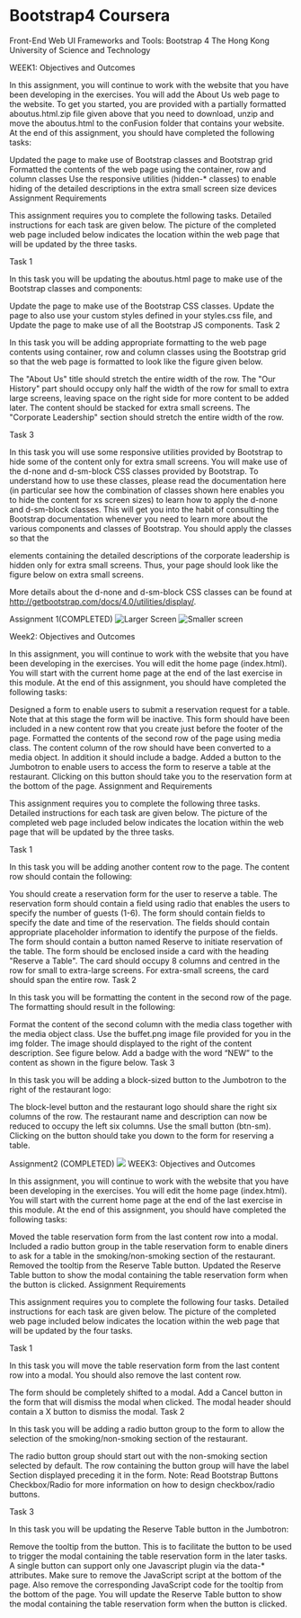 # Bootstrap4 Coursera
Front-End Web UI Frameworks and Tools: Bootstrap 4
The Hong Kong University of Science and Technology

WEEK1:
Objectives and Outcomes

In this assignment, you will continue to work with the website that you have been developing in the exercises. You will add the About Us web page to the website. To get you started, you are provided with a partially formatted aboutus.html.zip file given above that you need to download, unzip and move the aboutus.html to the conFusion folder that contains your website. At the end of this assignment, you should have completed the following tasks:

Updated the page to make use of Bootstrap classes and Bootstrap grid
Formatted the contents of the web page using the container, row and column classes
Use the responsive utilities (hidden-* classes) to enable hiding of the detailed descriptions in the extra small screen size devices
Assignment Requirements

This assignment requires you to complete the following tasks. Detailed instructions for each task are given below. The picture of the completed web page included below indicates the location within the web page that will be updated by the three tasks.

Task 1

In this task you will be updating the aboutus.html page to make use of the Bootstrap classes and components:

Update the page to make use of the Bootstrap CSS classes.
Update the page to also use your custom styles defined in your styles.css file, and
Update the page to make use of all the Bootstrap JS components.
Task 2

In this task you will be adding appropriate formatting to the web page contents using container, row and column classes using the Bootstrap grid so that the web page is formatted to look like the figure given below.

The "About Us" title should stretch the entire width of the row.
The "Our History" part should occupy only half the width of the row for small to extra large screens, leaving space on the right side for more content to be added later. The content should be stacked for extra small screens.
The "Corporate Leadership" section should stretch the entire width of the row.

Task 3

In this task you will use some responsive utilities provided by Bootstrap to hide some of the content only for extra small screens. You will make use of the d-none and d-sm-block CSS classes provided by Bootstrap. To understand how to use these classes, please read the documentation here (in particular see how the combination of classes shown here enables you to hide the content for xs screen sizes) to learn how to apply the d-none and d-sm-block classes. This will get you into the habit of consulting the Bootstrap documentation whenever you need to learn more about the various components and classes of Bootstrap. You should apply the classes so that the <p> elements containing the detailed descriptions of the corporate leadership is hidden only for extra small screens. Thus, your page should look like the figure below on extra small screens.


More details about the d-none and d-sm-block CSS classes can be found at http://getbootstrap.com/docs/4.0/utilities/display/.

Assignment 1(COMPLETED)
![Larger Screen](img/Large%20screen.png)
![Smaller screen](img/small%20screen.png)

Week2:
Objectives and Outcomes

In this assignment, you will continue to work with the website that you have been developing in the exercises. You will edit the home page (index.html). You will start with the current home page at the end of the last exercise in this module. At the end of this assignment, you should have completed the following tasks:

Designed a form to enable users to submit a reservation request for a table. Note that at this stage the form will be inactive. This form should have been included in a new content row that you create just before the footer of the page.
Formatted the contents of the second row of the page using media class. The content column of the row should have been converted to a media object. In addition it should include a badge.
Added a button to the Jumbotron to enable users to access the form to reserve a table at the restaurant. Clicking on this button should take you to the reservation form at the bottom of the page.
Assignment and Requirements

This assignment requires you to complete the following three tasks. Detailed instructions for each task are given below. The picture of the completed web page included below indicates the location within the web page that will be updated by the three tasks.

Task 1

In this task you will be adding another content row to the page. The content row should contain the following:

You should create a reservation form for the user to reserve a table. The reservation form should contain a field using radio that enables the users to specify the number of guests (1-6).
The form should contain fields to specify the date and time of the reservation. The fields should contain appropriate placeholder information to identify the purpose of the fields.
The form should contain a button named Reserve to initiate reservation of the table.
The form should be enclosed inside a card with the heading "Reserve a Table". The card should occupy 8 columns and centred in the row for small to extra-large screens. For extra-small screens, the card should span the entire row.
Task 2

In this task you will be formatting the content in the second row of the page. The formatting should result in the following:

Format the content of the second column with the media class together with the media object class. Use the buffet.png image file provided for you in the img folder. The image should displayed to the right of the content description. See figure below.
Add a badge with the word “NEW” to the content as shown in the figure below.
Task 3

In this task you will be adding a block-sized button to the Jumbotron to the right of the restaurant logo:

The block-level button and the restaurant logo should share the right six columns of the row. The restaurant name and description can now be reduced to occupy the left six columns. Use the small button (btn-sm).
Clicking on the button should take you down to the form for reserving a table.

Assignment2 (COMPLETED)
![](img/screencapture-localhost-3000-index-html-2020-09-01-21_24_04.png)
WEEK3:
Objectives and Outcomes

In this assignment, you will continue to work with the website that you have been developing in the exercises. You will edit the home page (index.html). You will start with the current home page at the end of the last exercise in this module. At the end of this assignment, you should have completed the following tasks:

Moved the table reservation form from the last content row into a modal.
Included a radio button group in the table reservation form to enable diners to ask for a table in the smoking/non-smoking section of the restaurant.
Removed the tooltip from the Reserve Table button.
Updated the Reserve Table button to show the modal containing the table reservation form when the button is clicked.
Assignment Requirements

This assignment requires you to complete the following four tasks. Detailed instructions for each task are given below. The picture of the completed web page included below indicates the location within the web page that will be updated by the four tasks.

Task 1

In this task you will move the table reservation form from the last content row into a modal. You should also remove the last content row.

The form should be completely shifted to a modal.
Add a Cancel button in the form that will dismiss the modal when clicked.
The modal header should contain a X button to dismiss the modal.
Task 2

In this task you will be adding a radio button group to the form to allow the selection of the smoking/non-smoking section of the restaurant.

The radio button group should start out with the non-smoking section selected by default.
The row containing the button group will have the label Section displayed preceding it in the form.
Note: Read Bootstrap Buttons Checkbox/Radio for more information on how to design checkbox/radio buttons.

Task 3

In this task you will be updating the Reserve Table button in the Jumbotron:

Remove the tooltip from the button. This is to facilitate the button to be used to trigger the modal containing the table reservation form in the later tasks. A single button can support only one Javascript plugin via the data-* attributes. Make sure to remove the JavaScript script at the bottom of the page. Also remove the corresponding JavaScript code for the tooltip from the bottom of the page.
You will update the Reserve Table button to show the modal containing the table reservation form when the button is clicked.
